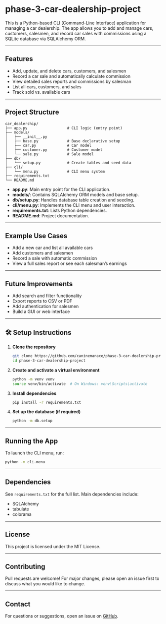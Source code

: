# phase-3-car-dealership-project

This is a Python-based CLI (Command-Line Interface) application for managing a car dealership. The app allows you to add and manage cars, customers, salesmen, and record car sales with commissions using a SQLite database via SQLAlchemy ORM.

---

## Features

- Add, update, and delete cars, customers, and salesmen
- Record a car sale and automatically calculate commission
- View detailed sales reports and commissions by salesman
- List all cars, customers, and sales
- Track sold vs. available cars

---

## Project Structure

```
car_dealership/
├── app.py                  # CLI logic (entry point)
├── models/
│   ├── __init__.py
│   ├── base.py             # Base declarative setup
│   ├── car.py              # Car model
│   ├── customer.py         # Customer model
│   └── sale.py             # Sale model
├── db/
│   └── setup.py            # Create tables and seed data
├── cli/
│   └── menu.py             # CLI menu system
├── requirements.txt
└── README.md
```

- **app.py**: Main entry point for the CLI application.
- **models/**: Contains SQLAlchemy ORM models and base setup.
- **db/setup.py**: Handles database table creation and seeding.
- **cli/menu.py**: Implements the CLI menu and user interaction.
- **requirements.txt**: Lists Python dependencies.
- **README.md**: Project documentation.

---

## Example Use Cases

- Add a new car and list all available cars
- Add customers and salesmen
- Record a sale with automatic commission
- View a full sales report or see each salesman’s earnings

---

## Future Improvements

- Add search and filter functionality
- Export reports to CSV or PDF
- Add authentication for salesmen
- Build a GUI or web interface

---

## 🛠️ Setup Instructions

1. **Clone the repository**
    ```bash
    git clone https://github.com/caninemanace/phase-3-car-dealership-project.git
    cd phase-3-car-dealership-project
    ```

2. **Create and activate a virtual environment**
    ```bash
    python -m venv venv
    source venv/bin/activate  # On Windows: venv\Scripts\activate
    ```

3. **Install dependencies**
    ```bash
    pip install -r requirements.txt
    ```

4. **Set up the database (if required)**
    ```bash
    python -m db.setup
    ```

---

## Running the App

To launch the CLI menu, run:

```bash
python -m cli.menu
```

---

## Dependencies

See `requirements.txt` for the full list. Main dependencies include:

- SQLAlchemy
- tabulate
- colorama

---

## License

This project is licensed under the MIT License.

---

## Contributing

Pull requests are welcome! For major changes, please open an issue first to discuss what you would like to change.

---

## Contact

For questions or suggestions, open an issue on [GitHub](https://github.com/caninemanace/phase-3-car-dealership-project).
